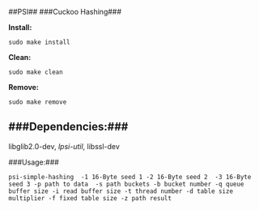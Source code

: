 ##PSI##
###Cuckoo Hashing###

__Install:__
```
sudo make install
```
__Clean:__ 
```
sudo make clean
```

__Remove:__ 
```
sudo make remove
```

###Dependencies:### 
---
libglib2.0-dev, _lpsi-util_, libssl-dev

###Usage:### 
```
psi-simple-hashing  -1 16-Byte seed 1 -2 16-Byte seed 2  -3 16-Byte seed 3 -p path to data  -s path buckets -b bucket number -q queue buffer size -i read buffer size -t thread number -d table size multiplier -f fixed table size -z path result
```
